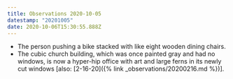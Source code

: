 ```yaml
---
title: Observations 2020-10-05
datestamp: "20201005"
date: 2020-10-06T15:30:55.888Z
---
```

- The person pushing a bike stacked with like eight wooden dining chairs.
- The cubic church building, which was once painted gray and had no windows, is now a hyper-hip office with art and large ferns in its newly cut windows [also: [2-16-20]({% link _observations/20200216.md %})].